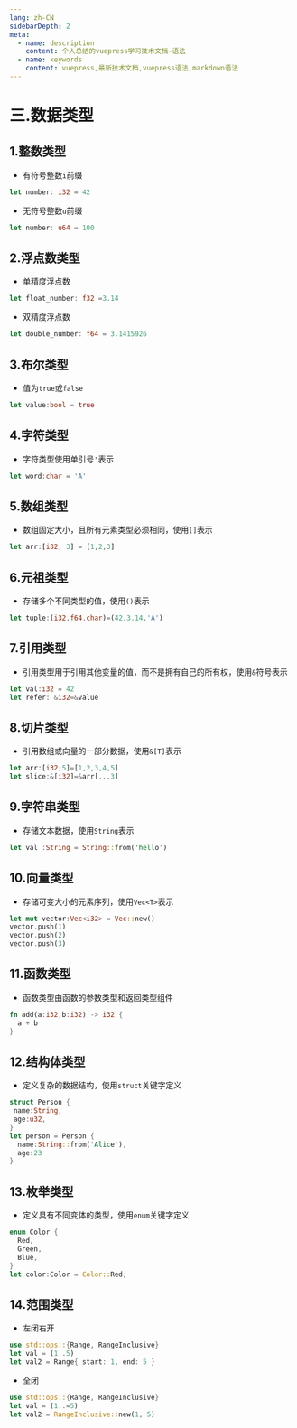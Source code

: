```yaml
---
lang: zh-CN
sidebarDepth: 2
meta:
  - name: description
    content: 个人总结的vuepress学习技术文档-语法
  - name: keywords
    content: vuepress,最新技术文档,vuepress语法,markdown语法
---
```


# 三.数据类型

## 1.整数类型

- 有符号整数`i`前缀

```rust
let number: i32 = 42
```

- 无符号整数`u`前缀

```rust
let number: u64 = 100
```

## 2.浮点数类型

- 单精度浮点数

```rust
let float_number: f32 =3.14
```

- 双精度浮点数

```rust
let double_number: f64 = 3.1415926
```

## 3.布尔类型

- 值为`true`或`false`

```rust
let value:bool = true
```

## 4.字符类型

- 字符类型使用单引号`'`表示

```rust
let word:char = 'A'
```

## 5.数组类型

- 数组固定大小，且所有元素类型必须相同，使用`[]`表示

```rust
let arr:[i32; 3] = [1,2,3]
```

## 6.元祖类型

- 存储多个不同类型的值，使用`()`表示

```rust
let tuple:(i32,f64,char)=(42,3.14,'A')
```

## 7.引用类型

- 引用类型用于引用其他变量的值，而不是拥有自己的所有权，使用`&`符号表示

```rust
let val:i32 = 42
let refer: &i32=&value
```

## 8.切片类型

- 引用数组或向量的一部分数据，使用`&[T]`表示

```rust
let arr:[i32;5]=[1,2,3,4,5]
let slice:&[i32]=&arr[...3]
```

## 9.字符串类型

- 存储文本数据，使用`String`表示

```rust
let val :String = String::from('hello')
```

## 10.向量类型

- 存储可变大小的元素序列，使用`Vec<T>`表示

```rust
let mut vector:Vec<i32> = Vec::new()
vector.push(1)
vector.push(2)
vector.push(3)
```

## 11.函数类型

- 函数类型由函数的参数类型和返回类型组件

```rust
fn add(a:i32,b:i32) -> i32 {
  a + b
}
```

## 12.结构体类型

- 定义复杂的数据结构，使用`struct`关键字定义

```rust
struct Person {
 name:String,
 age:u32,
}
let person = Person {
  name:String::from('Alice'),
  age:23
}
```

## 13.枚举类型

- 定义具有不同变体的类型，使用`enum`关键字定义

```rust
enum Color {
  Red,
  Green,
  Blue,
}
let color:Color = Color::Red;
```

## 14.范围类型

- 左闭右开

```rust
use std::ops::{Range, RangeInclusive}
let val = (1..5)
let val2 = Range{ start: 1, end: 5 }
```

- 全闭

```rust
use std::ops::{Range, RangeInclusive}
let val = (1..=5)
let val2 = RangeInclusive::new(1, 5)
```
